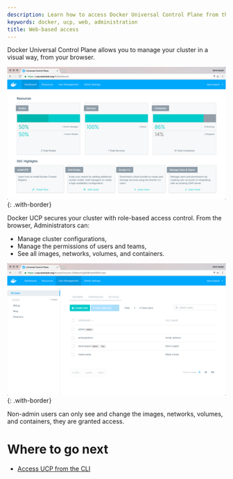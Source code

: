 ```yaml
---
description: Learn how to access Docker Universal Control Plane from the web browser.
keywords: docker, ucp, web, administration
title: Web-based access
---
```


Docker Universal Control Plane allows you to manage your cluster in a visual
way, from your browser.

![](../images/web-based-access-1.png){: .with-border}


Docker UCP secures your cluster with role-based access control. From the
browser, Administrators can:

* Manage cluster configurations,
* Manage the permissions of users and teams,
* See all images, networks, volumes, and containers.

![](../images/web-based-access-2.png){: .with-border}

Non-admin users can only see and change the images, networks, volumes, and
containers, they are granted access.

# Where to go next

* [Access UCP from the CLI](cli-based-access.md)

